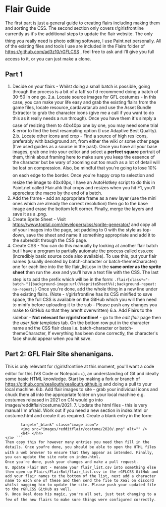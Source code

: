 # Flair Guide
The first part is just a general guide to creating flairs including making them and sorting the CSS. The second section only covers r/girlsfrontline currently as it's the additional steps to update the flair website. The only thing you really need is photo editing software, I use Paint.net personally.
All of the existing files and tools I use are included in the Flairs folder of https://github.com/ad3z10/rGFLCSS , feel free to ask and I'll give you full access to it, or you can just make a clone.

## Part 1
1. Decide on your flairs - Whilst doing a small batch is possible, going through the process is a bit of a faff so I'd recommend doing a batch of 30-50 in one go. 
2.a. Locate source images for GFL costumes - In this case, you can make your life easy and grab the existing flairs from the game files, locate resource_cardavatar.ab and use the Asset Bundle Extractor to grab the character icons (give me a call if you want to do this as it really needs a run through). Once you have them it's simply a case of resizing them to 40x40px one by one, you may need some trial & error to find the best resampling option (I use Adaptive Best Quality).
2.b. Locate other icons and crop - Find a source of high res icons, preferably with background art, from either the wiki or some other page (I've used guides as a source in the past). Once you have all your base images, grab one into your editor and select a **perfect square** portrait of them, think about framing here to make sure you keep the essence of the character but be wary of zooming out too much as a lot of detail will be lost on compression. Also, be mindful that you're going to lose 10% on each edge to the border.
Once you're happy crop to selection and resize the image to 40x40px, I have an AutoHotkey script to do this in Paint.net called Flair.ahk that crops and resizes when you hit F1, you'll appreciate the macro by the end of a batch.
3. Add the frame - add an appropriate frame as a new layer (use the mini ones which are already the correct resolution) then go to the base image and erase the bottom left corner. Finally, merge the layers and save it as a .png.
4. Create Sprite Sheet - Visit https://www.toptal.com/developers/css/sprite-generator/ and copy all of your images into the page, set padding to 0 with the style as top-down, save the sheet and name it something appropriate and add it to the subreddit through the CSS page.
5. Create CSS - You can do this manually by looking at another flair batch but I have a program to partially automate the process called css.exe (incredibly basic source code also available). To use this, put your flair names (usually denoted by batch-character or batch-themeCharacter) one for each line into the file flair_list.csv in the **same order as the sprite sheet** then run the .exe and you'll have a text file with the CSS. The last step is to add the prefix which will be in the form:
` .flair[class*="-batch-"]{background-image:url(%%spriteSheet%%);background-repeat: no-repeat;} `
Once you're done, add the whole thing in a new line under the existing flairs. (Note - r/girlsfrontline has its CSS minified to save space, the full CSS is available on the GitHub which you will then need to minify before uploading it to the sub - Please push any changes you make to GitHub so that they arenft overwritten)
6.a. Add Flairs to the sidebar - **Not relevant for r/girlsfrontline!** - go to the *edit flair* page then the *user flair templates* tab. On the bottom row put in the character name and the CSS flair class i.e. batch-character or batch-themeCharacter, If everything has been done correctly, the character's face should appear when you hit save.

## Part 2: GFL Flair Site shenanigans.
This is only relevant for r/girlsfrontline at this moment, you'll want a code editor for this (VS Code or Notepad++), an understanding of Git and ideally some basic HTML knowledge. Start by making a fork or branch of https://github.com/xealiouth/xealiouth.github.io and doing a pull to your local machine.
6.b. Add flair images to site - grab your individual icons and chuck them all into the appropriate folder on your local machine e.g. costumes released in 2021 on CN would go into images/redditflair/costume/2021.
7. Update the html files - this is very manual I'm afraid. Work out if you need a new section in index.html or costume.html and create it as required. Create a blank entry in the form:
``` <a href="https://www.reddit.com/message/compose/?to=DinergateFlairBot&subject=flair&message=batch-theme, theme"
       target="_blank" class="image icon">
       <img src="images/redditflair/costume/2020/.png" alt="" />
       <h4> </h4>
</a> ```
Then copy this for however many entries you need then fill in the details. Once youfre done, you should be able to open the HTML files with a web browser to ensure that they appear as intended. Finally, you can update the site note on index.html.
Once you're done, push your changes and make a pull request.
8. Update Flair Bot - Rename your flair_list.csv into something else then open up Flairs/FlairBot/flair_list.csv in the rGFLCSS GitHub and add your flair names to the bottom of the list, next add a character name to each one of these and then send the file to Xeal on discord whilst nagging him to update the site. Please push your updated file to the rGFLCSS GitHub as well.
9. Once Xeal does his magic, you're all set, just test changing to a few of the new flairs to make sure things were configured correctly.
